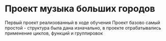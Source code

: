 # Проект музыка больших городов
Первый проект реализованный в ходе обучения
Проект базово самый простой - структура была дана изначально, в проекте отрабатывались применение циклов, функций и группировок
